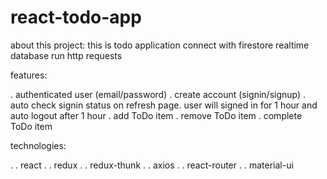 # react-todo-app

about this project:
this is todo application connect with firestore
realtime database
run http requests

features:

. authenticated user (email/password)
. create account (signin/signup)
. auto check signin status on refresh page. user will signed in for 1 hour and auto logout after 1 hour
. add ToDo item
. remove ToDo item
. complete ToDo item

technologies:

. . react
. . redux
. . redux-thunk
. . axios
. . react-router
. . material-ui
